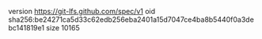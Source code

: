 version https://git-lfs.github.com/spec/v1
oid sha256:be24271ca5d33c62edb256eba2401a15d7047ce4ba8b5440f0a3debc141819e1
size 10165
